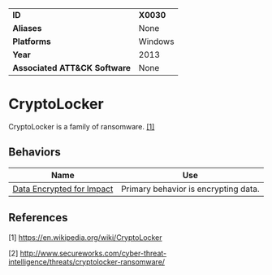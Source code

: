 |||
|---|---|
|**ID**|**X0030**|
|**Aliases**|None|
|**Platforms**|Windows|
|**Year**|2013|
|**Associated ATT&CK Software**|None|


CryptoLocker
============
CryptoLocker is a family of ransomware. [[1]](#1)

Behaviors
---------
|Name|Use|
|---|---|
|[Data Encrypted for Impact](https://github.com/MBCProject/mbc-markdown/blob/master/impact/encrypt-impact.md)|Primary behavior is encrypting data.|

References
----------
<a name="1">[1]</a> https://en.wikipedia.org/wiki/CryptoLocker

<a name="2">[2]</a> http://www.secureworks.com/cyber-threat-intelligence/threats/cryptolocker-ransomware/
